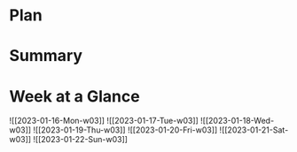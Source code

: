 # Plan

# Summary

# Week at a Glance 
![[2023-01-16-Mon-w03]] ![[2023-01-17-Tue-w03]] ![[2023-01-18-Wed-w03]] ![[2023-01-19-Thu-w03]] ![[2023-01-20-Fri-w03]] ![[2023-01-21-Sat-w03]]
![[2023-01-22-Sun-w03]]
